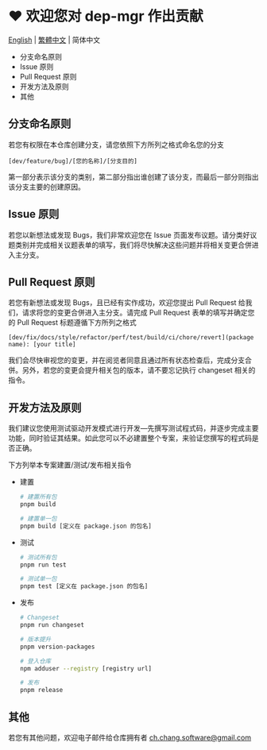 # ❤️ 欢迎您对 dep-mgr 作出贡献

[English](CONTRIBUGING_EN.md) | [繁體中文](CONTRIBUTING.md) | 简体中文

- 分支命名原则
- Issue 原则
- Pull Request 原则
- 开发方法及原则
- 其他

## 分支命名原则

若您有权限在本仓库创建分支，请您依照下方所列之格式命名您的分支

    [dev/feature/bug]/[您的名称]/[分支目的]

第一部分表示该分支的类别，第二部分指出谁创建了该分支，而最后一部分则指出该分支主要的创建原因。

## Issue 原则

若您以新想法或发现 Bugs，我们非常欢迎您在 Issue 页面发布议题。请分类好议题类别并完成相关议题表单的填写，我们将尽快解决这些问题并将相关变更合併进入主分支。

## Pull Request 原则

若您有新想法或发现 Bugs，且已经有实作成功，欢迎您提出 Pull Request 给我们，请求将您的变更合併进入主分支。请完成 Pull Request 表单的填写并确定您的 Pull Request 标题遵循下方所列之格式

    [dev/fix/docs/style/refactor/perf/test/build/ci/chore/revert](package name): [your title]

我们会尽快审视您的变更，并在阅览者同意且通过所有状态检查后，完成分支合併。另外，若您的变更会提升相关包的版本，请不要忘记执行 changeset 相关的指令。

## 开发方法及原则

我们建议您使用测试驱动开发模式进行开发—先撰写测试程式码，并逐步完成主要功能，同时验证其结果。如此您可以不必建置整个专案，来验证您撰写的程式码是否正确。

下方列举本专案建置/测试/发布相关指令

- 建置

  ```bash
  # 建置所有包
  pnpm build

  # 建置单一包
  pnpm build [定义在 package.json 的包名]

  ```

- 测试

  ```bash
  # 测试所有包
  pnpm run test

  # 测试单一包
  pnpm test [定义在 package.json 的包名]
  ```

- 发布

  ```bash
  # Changeset
  pnpm run changeset

  # 版本提升
  pnpm version-packages

  # 登入仓库
  npm adduser --registry [registry url]

  # 发布
  pnpm release
  ```

## 其他

若您有其他问题，欢迎电子邮件给仓库拥有者 <ch.chang.software@gmail.com>

